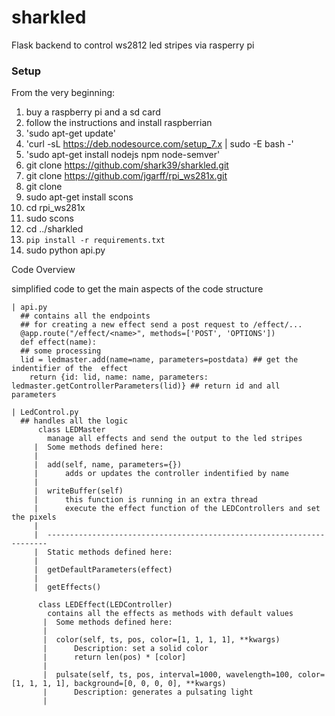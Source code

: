 
# sharkled
Flask backend to control ws2812 led stripes via rasperry pi

### Setup

From the very beginning:

1. buy a raspberry pi and a sd card
2. follow the instructions and install raspberrian
3. 'sudo apt-get update'
4. 'curl -sL https://deb.nodesource.com/setup_7.x | sudo -E bash -'
5. 'sudo apt-get install nodejs npm node-semver'
6. git clone https://github.com/shark39/sharkled.git
7. git clone https://github.com/jgarff/rpi_ws281x.git
8. git clone 
9. sudo apt-get install scons
10. cd rpi_ws281x
11. sudo scons
12. cd ../sharkled
13. `pip install -r requirements.txt`
13. sudo python api.py




Code Overview

simplified code to get the main aspects of the code structure
```
| api.py
  ## contains all the endpoints
  ## for creating a new effect send a post request to /effect/...
  @app.route("/effect/<name>", methods=['POST', 'OPTIONS'])
  def effect(name):
  ## some processing
  lid = ledmaster.add(name=name, parameters=postdata) ## get the indentifier of the  effect
	return {id: lid, name: name, parameters: ledmaster.getControllerParameters(lid)} ## return id and all parameters

| LedControl.py
  ## handles all the logic
      class LEDMaster
        manage all effects and send the output to the led stripes
     |  Some methods defined here:
     |  
     |  add(self, name, parameters={})
     |      adds or updates the controller indentified by name
     |  
     |  writeBuffer(self)
     |      this function is running in an extra thread
     |      execute the effect function of the LEDControllers and set the pixels
     |  
     |  ----------------------------------------------------------------------
     |  Static methods defined here:
     |  
     |  getDefaultParameters(effect)
     |  
     |  getEffects()

      class LEDEffect(LEDController)
        contains all the effects as methods with default values
       |  Some methods defined here:
       |  
       |  color(self, ts, pos, color=[1, 1, 1, 1], **kwargs)
       |      Description: set a solid color
       |      return len(pos) * [color]
       |
       |  pulsate(self, ts, pos, interval=1000, wavelength=100, color=[1, 1, 1, 1], background=[0, 0, 0, 0], **kwargs)
       |      Description: generates a pulsating light
       |  
```
